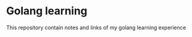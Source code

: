 # Golang learning

This repository contain notes and links of my golang learning experience


<!--stackedit_data:
eyJoaXN0b3J5IjpbMTg5ODgzODg3M119
-->